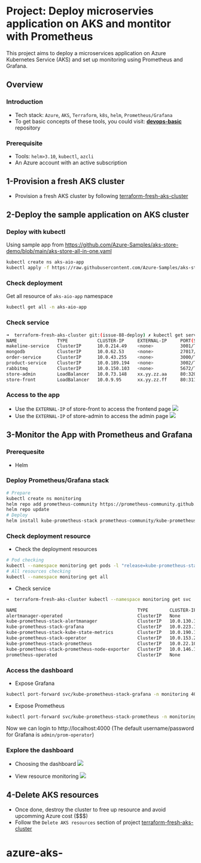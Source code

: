 # Project: Deploy microservies application on AKS and montitor with Prometheus

This project aims to deploy a microservices application on Azure Kubernetes Service (AKS) and set up monitoring using Prometheus and Grafana.

## Overview

### Introduction

- Tech stack: `Azure`, `AKS`, `Terraform`, `k8s`, `helm`, `Prometheus/Grafana`
- To get basic concepts of these tools, you could visit: [**devops-basic**](https://github.com/tungbq/devops-basic) repository

### Prerequisite

- Tools: `helm>3.10`, `kubectl`, `azcli`
- An Azure account with an active subscription

## 1-Provision a fresh AKS cluster

- Provision a fresh AKS cluster by following [terraform-fresh-aks-cluster](../terraform-fresh-aks-cluster/)

## 2-Deploy the sample application on AKS cluster

### Deploy with kubectl

Using sample app from https://github.com/Azure-Samples/aks-store-demo/blob/main/aks-store-all-in-one.yaml

```bash
kubectl create ns aks-aio-app
kubectl apply -f https://raw.githubusercontent.com/Azure-Samples/aks-store-demo/main/aks-store-all-in-one.yaml -n aks-aio-app
```

### Check deployment

Get all resource of `aks-aio-app` namespace

```bash
kubectl get all -n aks-aio-app
```

### Check service

```bash
➜  terraform-fresh-aks-cluster git:(issue-88-deploy) ✗ kubectl get service -n aks-aio-app
NAME               TYPE           CLUSTER-IP     EXTERNAL-IP     PORT(S)              AGE
makeline-service   ClusterIP      10.0.214.49    <none>          3001/TCP             2m2s
mongodb            ClusterIP      10.0.62.53     <none>          27017/TCP            2m7s
order-service      ClusterIP      10.0.43.255    <none>          3000/TCP             2m4s
product-service    ClusterIP      10.0.189.194   <none>          3002/TCP             2m1s
rabbitmq           ClusterIP      10.0.150.103   <none>          5672/TCP,15672/TCP   2m5s
store-admin        LoadBalancer   10.0.73.148    xx.yy.zz.aa     80:32072/TCP         118s
store-front        LoadBalancer   10.0.9.95      xx.yy.zz.ff     80:31199/TCP         119s
```

### Access to the app

- Use the `EXTERNAL-IP` of store-front to access the frontend page
  ![](./assets/result/store-front.png)
- Use the `EXTERNAL-IP` of store-admin to access the admin page
  ![](./assets/result/store-admin.png)

## 3-Monitor the App with Prometheus and Grafana

### Prerequesite

- Helm

### Deploy Prometheus/Grafana stack

```bash
# Prepare
kubectl create ns monitoring
helm repo add prometheus-community https://prometheus-community.github.io/helm-charts
helm repo update
# Deploy
helm install kube-prometheus-stack prometheus-community/kube-prometheus-stack --namespace monitoring
```

### Check deployment resource

- Check the deployment resources

```bash
# Pod checking
kubectl --namespace monitoring get pods -l "release=kube-prometheus-stack"
# All resources checking
kubectl --namespace monitoring get all
```

- Check service

```bash
➜  terraform-fresh-aks-cluster kubectl --namespace monitoring get svc

NAME                                             TYPE        CLUSTER-IP     EXTERNAL-IP   PORT(S)                      AGE
alertmanager-operated                            ClusterIP   None           <none>        9093/TCP,9094/TCP,9094/UDP   3m12s
kube-prometheus-stack-alertmanager               ClusterIP   10.0.130.140   <none>        9093/TCP,8080/TCP            3m18s
kube-prometheus-stack-grafana                    ClusterIP   10.0.223.108   <none>        80/TCP                       3m18s
kube-prometheus-stack-kube-state-metrics         ClusterIP   10.0.190.136   <none>        8080/TCP                     3m18s
kube-prometheus-stack-operator                   ClusterIP   10.0.153.232   <none>        443/TCP                      3m18s
kube-prometheus-stack-prometheus                 ClusterIP   10.0.22.103    <none>        9090/TCP,8080/TCP            3m18s
kube-prometheus-stack-prometheus-node-exporter   ClusterIP   10.0.146.164   <none>        9100/TCP                     3m18s
prometheus-operated                              ClusterIP   None           <none>        9090/TCP                     3m12s
```

### Access the dashboard

- Expose Grafana

```bash
kubectl port-forward svc/kube-prometheus-stack-grafana -n monitoring 4000:80
```

- Expose Prometheus

```bash
kubectl port-forward svc/kube-prometheus-stack-prometheus -n monitoring 4001:9090
```

Now we can login to http://localhost:4000 (The default username/password for Grafana is `admin/prom-operator`)

### Explore the dashboard

- Choosing the dashboard
  ![](./assets/result/grafana_dashboard_choose.png)

- View resource monitoring
  ![](./assets/result/grafana_dashboard_detail.png)

## 4-Delete AKS resources

- Once done, destroy the cluster to free up resource and avoid upcomming Azure cost ($$$)
- Follow the `Delete AKS resources` section of project [terraform-fresh-aks-cluster](../terraform-fresh-aks-cluster/)
# azure-aks-
